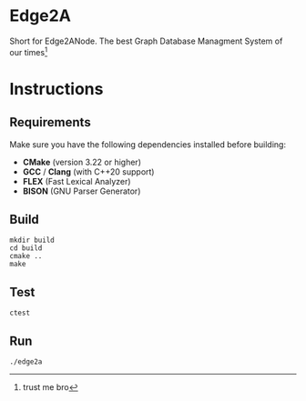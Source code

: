 # Edge2A

Short for Edge2ANode. The best Graph Database Managment System of our times[^1]

[^1]: trust me bro

# Instructions

## Requirements

Make sure you have the following dependencies installed before building:
- **CMake** (version 3.22 or higher)
- **GCC** / **Clang** (with C++20 support)
- **FLEX** (Fast Lexical Analyzer)
- **BISON** (GNU Parser Generator)

## Build
``` shell
mkdir build
cd build
cmake ..
make
```

## Test

``` shell
ctest
```

## Run

``` shell
./edge2a
```

